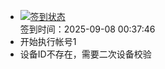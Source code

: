 - [![签到状态](https://github.com/womade/Cloud189-Actions/actions/workflows/main.yml/badge.svg?branch=main)](https://github.com/womade/Cloud189-Actions/actions/workflows/main.yml) <br> 签到时间：2025-09-08 00:37:46
- 开始执行帐号1
- 设备ID不存在，需要二次设备校验
